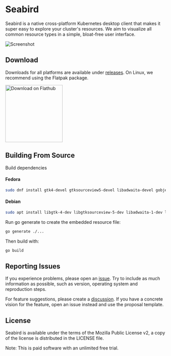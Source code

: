 # Seabird

Seabird is a native cross-platform Kubernetes desktop client that makes it super
easy to explore your cluster's resources. We aim to visualize all common
resource types in a simple, bloat-free user interface.

![Screenshot](https://getseabird.github.io/images/screenshot.png)

## Download

Downloads for all platforms are available under
[releases](https://github.com/getseabird/seabird/releases). On Linux, we
recommend using the Flatpak package.

<a href='https://flathub.org/apps/dev.skynomads.Seabird'>
  <img width='180' alt='Download on Flathub' src='https://flathub.org/api/badge?locale=en'/>
</a>

## Building From Source

Build dependencies

#### Fedora

```sh
sudo dnf install gtk4-devel gtksourceview5-devel libadwaita-devel gobject-introspection-devel glib2-devel vte291-gtk4-devel golang
```

#### Debian

```sh
sudo apt install libgtk-4-dev libgtksourceview-5-dev libadwaita-1-dev libgirepository1.0-dev libglib2.0-dev-bin libvte-2.91-gtk4-dev golang-go
```

Run go generate to create the embedded resource file:

```sh
go generate ./...
```

Then build with:

```sh
go build
```

## Reporting Issues

If you experience problems, please open an
[issue](github.com/getseabird/seabird/issues). Try to include as much
information as possible, such as version, operating system and reproduction
steps.

For feature suggestions, please create a
[discussion](https://github.com/getseabird/seabird/discussions). If you have a
concrete vision for the feature, open an issue instead and use the proposal
template.

## License

Seabird is available under the terms of the Mozilla Public License v2, a copy of
the license is distributed in the LICENSE file.

Note: This is paid software with an unlimited free trial.
